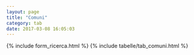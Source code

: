 ```yaml
---
layout: page
title: "Comuni"
category: tab
date: 2017-03-08 16:05:03
---
```


{% include form_ricerca.html %}
{% include tabelle/tab_comuni.html %}

